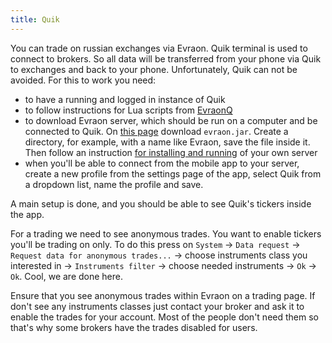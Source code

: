 ```yaml
---
title: Quik
---
```


You can trade on russian exchanges via Evraon. Quik terminal is used to connect to brokers.
So all data will be transferred from your phone via Quik to exchanges and back to your phone.
Unfortunately, Quik can not be avoided. For this to work you need:
- to have a running and logged in instance of Quik
- to follow instructions for Lua scripts from [EvraonQ](https://github.com/avently/EvraonQ)
- to download Evraon server, which should be run on a computer and be connected to Quik. 
On [this page](https://github.com/avently/Evraon/releases) download `evraon.jar`. Create a directory,
for example, with a name like Evraon, save the file inside it. Then follow an instruction 
[for installing and running](/en/docs/installation/) of your own server
- when you'll be able to connect from the mobile app to your server, create a new profile from 
the settings page of the app, select Quik from a dropdown list, name the profile and save.

A main setup is done, and you should be able to see Quik's tickers inside the app.

For a trading we need to see anonymous trades. You want to enable tickers you'll be trading on only.
To do this press on `System` -> `Data request` -> `Request data for anonymous trades...` -> 
choose instruments class you interested in -> `Instruments filter` -> choose needed instruments -> 
`Ok` -> `Ok`. Cool, we are done here. 

Ensure that you see anonymous trades within Evraon on a trading page. If don't see any 
instruments classes just contact your broker and ask it to enable the trades for your account.
Most of the people don't need them so that's why some brokers have the trades disabled for users.